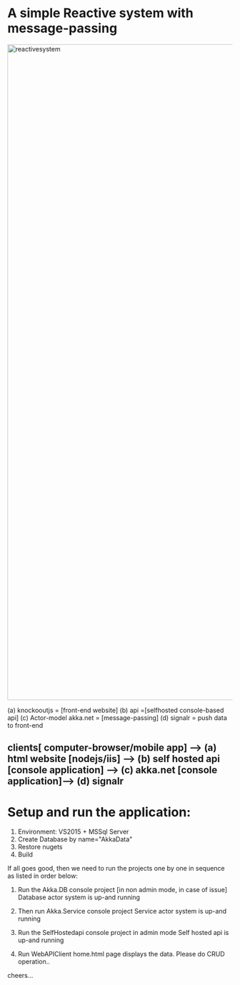 # A simple Reactive system with message-passing 


<img width="1469" alt="reactivesystem" src="https://user-images.githubusercontent.com/16511837/30899573-bfa516e0-a3a3-11e7-9783-1cfd3a4934fd.png">


 (a) knockooutjs = [front-end website] 
 (b) api =[selfhosted console-based api]
 (c) Actor-model akka.net = [message-passing]
 (d) signalr = push data to front-end

## clients[ computer-browser/mobile app] --> (a) html website [nodejs/iis]  --> (b) self hosted api [console application]  -->  (c) akka.net [console application]--> (d) signalr

# Setup and run the application:

1. Environment:  VS2015 + MSSql Server
2. Create Database by name="AkkaData" 
3. Restore nugets
4. Build 

If all goes good, then we need to run the projects one by one in sequence as listed in order below:
1. Run the Akka.DB console project [in non admin mode, in case of issue]
	Database actor system is up-and running

2. Then run Akka.Service console project
	Service actor system is up-and running

3. Run the SelfHostedapi console project in admin mode
	Self hosted api is up-and running

4. Run WebAPIClient
	home.html page displays the data.
	Please do CRUD operation..

cheers...

